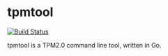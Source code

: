 # tpmtool

[![Build Status](https://travis-ci.org/paulgriffiths/tpmtool.svg?branch=master)](https://travis-ci.org/paulgriffiths/tpmtool)

tpmtool is a TPM2.0 command line tool, written in Go.
